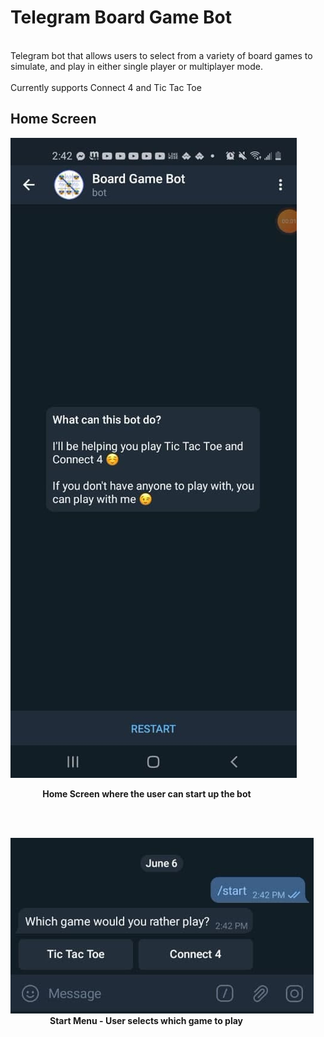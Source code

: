 # Telegram Board Game Bot
<br>
Telegram bot that allows users to select from a variety of board games to simulate, and play in either single player or multiplayer mode.
<br><br>
Currently supports Connect 4 and Tic Tac Toe
<br>

## Home Screen

![](images/home_screen.jpg)
<br>

&nbsp;&nbsp;&nbsp;&nbsp;&nbsp;&nbsp;&nbsp;&nbsp;&nbsp;&nbsp;&nbsp;&nbsp;
<strong>Home Screen where the user can start up the bot</strong>

<br>
<br>

![](images/start_menu.jpg)
<br>
&nbsp;&nbsp;&nbsp;&nbsp;&nbsp;&nbsp;&nbsp;&nbsp;&nbsp;&nbsp;&nbsp;&nbsp;&nbsp;&nbsp;&nbsp;
<strong> Start Menu -  User selects which game to play </strong>
<br>


